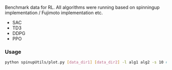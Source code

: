 Benchmark data for RL. All algorithms were running based on spinningup implementation / Fujimoto implementation etc.
- SAC
- TD3
- DDPG
- PPO



### Usage

```bash
python spinupUtils/plot.py [data_dir1] [data_dir2] -l alg1 alg2 -s 10 # `l` denotes labels, and `s` represents smoothing value.
```

